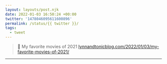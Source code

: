 ```yaml
---
layout: layouts/post.njk
date: 2022-01-03 16:50:24 +00:00
twitter: '1478046095611600896'
permalink: /status/{{ twitter }}/
tags: 
  - tweet
---
```


> 📝 My favorite movies of 2021 [lynnandtonicblog.com/2022/01/03/my-favorite-movies-of-2021/](https://lynnandtonicblog.com/2022/01/03/my-favorite-movies-of-2021/)

---
